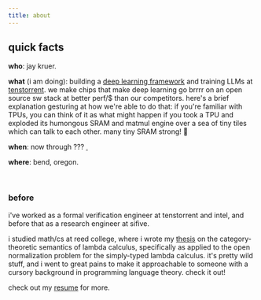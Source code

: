 ```yaml
---
title: about
---
```


## quick facts
**who**: jay kruer.

**what** (i am doing): building a [deep learning framework](https://github.com/tenstorrent/tt-metal/tree/main/tt-train) and
training LLMs at [tenstorrent](tenstorrent.com). we make chips that make deep
learning go brrrr on an open source sw stack at better perf/$ than our
competitors. here's a brief explanation gesturing at how we're able to do that:
if you're familiar with TPUs, you can think of it as what might happen if you
took a TPU and exploded its humongous SRAM and matmul engine over a sea of tiny
tiles which can talk to each other. many tiny SRAM strong! 🦧

**when**: now through ??? <span style="font-size: 5%;">[you tell me](/contact.html)</span>


**where**: bend, oregon.

<br>

### before
i've worked as a formal verification engineer at tenstorrent and intel, and
before that as a research engineer at sifive.

i studied math/cs at reed college, where i wrote my
[thesis](https://github.com/jaykru/thesis) on the category-theoretic semantics
of lambda calculus, specifically as applied to the open normalization problem
for the simply-typed lambda calculus. it's pretty wild stuff, and i went to
great pains to make it approachable to someone with a cursory background in
programming language theory. check it out!

check out my [resume](/include/resume.pdf) for more.

